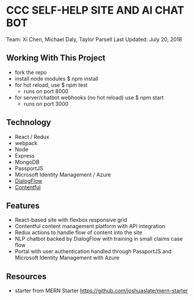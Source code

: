 # CCC SELF-HELP SITE AND AI CHAT BOT 
Team: Xi Chen, Michael Daly, Taylor Parsell
Last Updated: July 20, 2018

 

## Working With This Project
- fork the repo
- install node modules $ npm install  
- for hot reload, use $ npm test 
	- runs on port 8000
- for server/chatbot webhooks (no hot reload) use $ npm start
	- runs on port 3000

## Technology
- React / Redux
- webpack
- Node
- Express
- MongoDB
- PassportJS
- Microsoft Identity Management / Azure
- [DialogFlow](https://dialogflow.com/)
- [Contentful](http://contentful.com/)

## Features
- React-based site with flexbox responsive grid
- Contentful content management platform with API integration
- Redux actions to handle flow of content into the site
- NLP chatbot backed by DialogFlow with training in small claims case flow
- Portal with user authentication handled through PassportJS and Microsoft Identity Management with Azure

## Resources
- starter from MERN Starter <https://github.com/joshuaslate/mern-starter>

